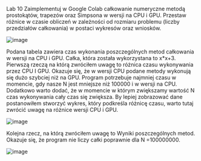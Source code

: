 Lab 10
Zaimplementuj w Google Colab całkowanie numeryczne metodą prostokątów, trapezów oraz Simpsona w wersji na CPU i GPU. Przestaw różnice w czasie obliczeń w zależności od rozmiaru problemu (liczby przedziałów całkowania) w postaci wykresów oraz wniosków.

![image](https://user-images.githubusercontent.com/80579076/148446046-c15fd2eb-a879-498c-9113-842164d2fae6.png)

Podana tabela zawiera czas wykonania poszczególnych metod całkowania w wersji na CPU i GPU. Całka, która została wykorzystana to x*x+3.
Pierwszą rzeczą na którą zwróciłem uwagę to różnica czasu wykonywania przez CPU I GPU. Okazuje się, że w wersji CPU podane metody wykonują się dużo szybciej niż na GPU. Program potrzebuje najmniej czasu w momencie, gdy nasze N jest mniejsze niż 100000 i w wersji na CPU. Dodatkowo warto dodać, że w momencie w którym zwiększamy wartość N czas wykonywania cały czas się zwiększa.
By lepiej zobrazować dane postanowiłem stworzyć wykres, który podkreśla różnicę czasu, warto tutaj zwrócić uwagę na różnice wersji CPU i GPU.

![image](https://user-images.githubusercontent.com/80579076/148447265-47189459-ae38-4941-a882-af4836fc1346.png)

Kolejna rzecz, na którą zwróciłem uwagę to Wyniki poszczególnych metod. Okazuje się, że program nie liczy całki poprawnie dla N =100000000. 

![image](https://user-images.githubusercontent.com/80579076/148447597-8f38de23-e7d1-41bd-88cf-80ceab14284f.png)
